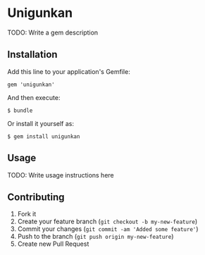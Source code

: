 # Unigunkan

TODO: Write a gem description

## Installation

Add this line to your application's Gemfile:

    gem 'unigunkan'

And then execute:

    $ bundle

Or install it yourself as:

    $ gem install unigunkan

## Usage

TODO: Write usage instructions here

## Contributing

1. Fork it
2. Create your feature branch (`git checkout -b my-new-feature`)
3. Commit your changes (`git commit -am 'Added some feature'`)
4. Push to the branch (`git push origin my-new-feature`)
5. Create new Pull Request
